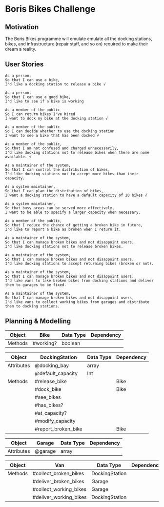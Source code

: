 # Boris Bikes Challenge

## Motivation
The Boris Bikes programme will emulate emulate all the docking stations, bikes, and infrastructure (repair staff, and so on) required to make their dream a reality.

## User Stories
```
As a person,
So that I can use a bike,
I'd like a docking station to release a bike √

As a person,
So that I can use a good bike,
I'd like to see if a bike is working

As a member of the public
So I can return bikes I've hired
I want to dock my bike at the docking station √

As a member of the public
So I can decide whether to use the docking station
I want to see a bike that has been docked √

As a member of the public,
So that I am not confused and charged unnecessarily,
I'd like docking stations not to release bikes when there are none available. √

As a maintainer of the system,
So that I can control the distribution of bikes,
I'd like docking stations not to accept more bikes than their capacity.

As a system maintainer,
So that I can plan the distribution of bikes,
I want a docking station to have a default capacity of 20 bikes √

As a system maintainer,
So that busy areas can be served more effectively,
I want to be able to specify a larger capacity when necessary.

As a member of the public,
So that I reduce the chance of getting a broken bike in future,
I'd like to report a bike as broken when I return it.

As a maintainer of the system,
So that I can manage broken bikes and not disappoint users,
I'd like docking stations not to release broken bikes.

As a maintainer of the system,
So that I can manage broken bikes and not disappoint users,
I'd like docking stations to accept returning bikes (broken or not).

As a maintainer of the system,
So that I can manage broken bikes and not disappoint users,
I'd like vans to take broken bikes from docking stations and deliver them to garages to be fixed.

As a maintainer of the system,
So that I can manage broken bikes and not disappoint users,
I'd like vans to collect working bikes from garages and distribute them to docking stations.
```

## Planning & Modelling

| Object   | Bike | Data Type | Dependency |
| -------- | ------- | ------ | ---------- |
| Methods  | #working? | boolean |

| Object   | DockingStation | Data Type | Dependency |
| -------- | -------------- | ------ | ---------- |
| Attributes | @docking_bay | array |
|            | @default_capacity | Int |
| Methods  | #release_bike |   | Bike |
|          | #dock_bike    |   | Bike |
|          | #see_bikes    |   |      | 
|          | #has_bikes?   |   |      |
|          | #at_capacity? |   |      |
|          | #modify_capacity |   |   |
|          | #report_broken_bike |   | Bike |

| Object   | Garage | Data Type | Dependency |
| -------- | ------- | ------ | ---------- |
| Attributes  | @garage | array |

| Object   | Van | Data Type | Dependency |
| -------- | ------- | ------ | ---------- |
| Methods  | #collect_broken_bikes | DockingStation |
|          | #deliver_broken_bikes | Garage |
|          | #collect_working_bikes | Garage |
|          | #deliver_working_bikes | DockingStation |